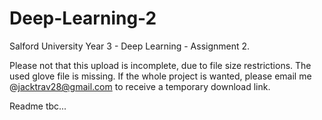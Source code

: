 # Deep-Learning-2
Salford University Year 3 - Deep Learning - Assignment 2.

Please not that this upload is incomplete, due to file size restrictions. The used glove file is missing. If the whole project is wanted, please email me @jacktrav28@gmail.com to receive a temporary download link.


Readme tbc...
